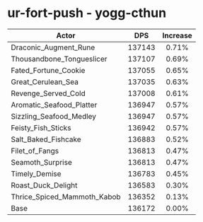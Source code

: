 # ur-fort-push - yogg-cthun
| Actor | DPS | Increase |
|---|:---:|:---:|
|Draconic_Augment_Rune|137143|0.71%|
|Thousandbone_Tongueslicer|137107|0.69%|
|Fated_Fortune_Cookie|137055|0.65%|
|Great_Cerulean_Sea|137035|0.63%|
|Revenge_Served_Cold|137008|0.61%|
|Aromatic_Seafood_Platter|136947|0.57%|
|Sizzling_Seafood_Medley|136947|0.57%|
|Feisty_Fish_Sticks|136942|0.57%|
|Salt_Baked_Fishcake|136883|0.52%|
|Filet_of_Fangs|136813|0.47%|
|Seamoth_Surprise|136813|0.47%|
|Timely_Demise|136783|0.45%|
|Roast_Duck_Delight|136583|0.30%|
|Thrice_Spiced_Mammoth_Kabob|136352|0.13%|
|Base|136172|0.00%|

